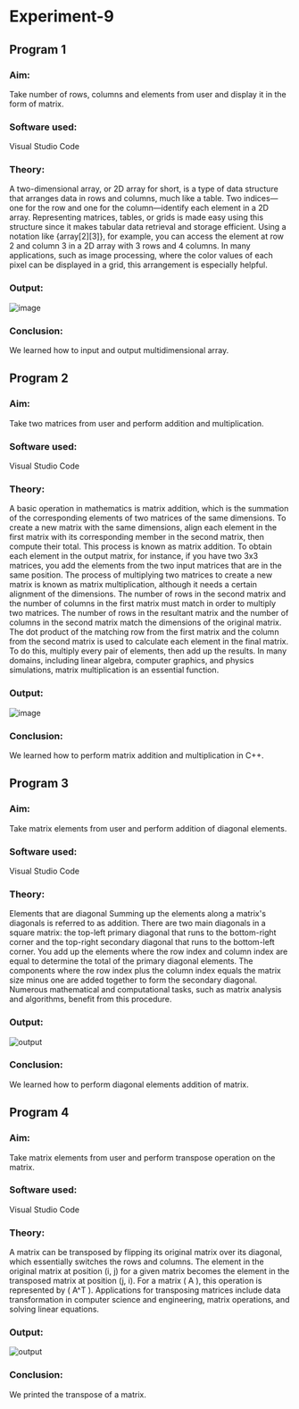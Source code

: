 # Experiment-9
## Program 1
### Aim: 
Take number of rows, columns and elements from user and display it in the form of matrix.
### Software used: 
Visual Studio Code
### Theory:
A two-dimensional array, or 2D array for short, is a type of data structure that arranges data in rows and columns, much like a table. Two indices—one for the row and one for the column—identify each element in a 2D array. Representing matrices, tables, or grids is made easy using this structure since it makes tabular data retrieval and storage efficient. Using a notation like {array[2][3]}, for example, you can access the element at row 2 and column 3 in a 2D array with 3 rows and 4 columns. In many applications, such as image processing, where the color values of each pixel can be displayed in a grid, this arrangement is especially helpful.
### Output:
![image](https://github.com/user-attachments/assets/32a1c6fa-f542-4d43-b516-6d8ec06edcff)

### Conclusion:
We learned how to input and output multidimensional array.  

## Program 2
### Aim: 
Take two matrices from user and perform addition and multiplication. 
### Software used: 
Visual Studio Code
### Theory:
A basic operation in mathematics is matrix addition, which is the summation of the corresponding elements of two matrices of the same dimensions. To create a new matrix with the same dimensions, align each element in the first matrix with its corresponding member in the second matrix, then compute their total. This process is known as matrix addition. To obtain each element in the output matrix, for instance, if you have two 3x3 matrices, you add the elements from the two input matrices that are in the same position. 
The process of multiplying two matrices to create a new matrix is known as matrix multiplication, although it needs a certain alignment of the dimensions. The number of rows in the second matrix and the number of columns in the first matrix must match in order to multiply two matrices. The number of rows in the resultant matrix and the number of columns in the second matrix match the dimensions of the original matrix. The dot product of the matching row from the first matrix and the column from the second matrix is used to calculate each element in the final matrix. To do this, multiply every pair of elements, then add up the results. In many domains, including linear algebra, computer graphics, and physics simulations, matrix multiplication is an essential function.
### Output:
![image](https://github.com/user-attachments/assets/40092a77-29be-4689-bf2e-ef82626c6897)

### Conclusion:
We learned how to perform matrix addition and multiplication in C++. 

## Program 3
### Aim: 
Take matrix elements from user and perform addition of diagonal elements. 
### Software used: 
Visual Studio Code
### Theory:
Elements that are diagonal Summing up the elements along a matrix's diagonals is referred to as addition. There are two main diagonals in a square matrix: the top-left primary diagonal that runs to the bottom-right corner and the top-right secondary diagonal that runs to the bottom-left corner. You add up the elements where the row index and column index are equal to determine the total of the primary diagonal elements. The components where the row index plus the column index equals the matrix size minus one are added together to form the secondary diagonal. Numerous mathematical and computational tasks, such as matrix analysis and algorithms, benefit from this procedure.
### Output:
![output](DiagEleAdd.jpg)
### Conclusion:
We learned how to perform diagonal elements addition of matrix. 

## Program 4
### Aim: 
Take matrix elements from user and perform transpose operation on the matrix. 
### Software used: 
Visual Studio Code
### Theory:
A matrix can be transposed by flipping its original matrix over its diagonal, which essentially switches the rows and columns. The element in the original matrix at position (i, j) for a given matrix becomes the element in the transposed matrix at position (j, i). For a matrix \( A \), this operation is represented by \( A^T \). Applications for transposing matrices include data transformation in computer science and engineering, matrix operations, and solving linear equations.
### Output:
![output](MatrixTranspose.jpg)
### Conclusion:
We printed the transpose of a matrix. 
